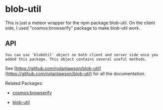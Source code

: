 # blob-util
This is just a meteor wrapper for the npm package blob-util. On the client side, I used "cosmos:browserify" package to make blob-util work.

## API

`You can use 'blobUtil' object on both client and server side once you added this package. This object contains several useful methods.`

See [https://github.com/nolanlawson/blob-util](https://github.com/nolanlawson/blob-util) for all the documentation.


Related Packages:
* [cosmos:browserify](https://atmospherejs.com/cosmos/browserify)

* [blob-util](https://www.npmjs.com/package/blob-util)